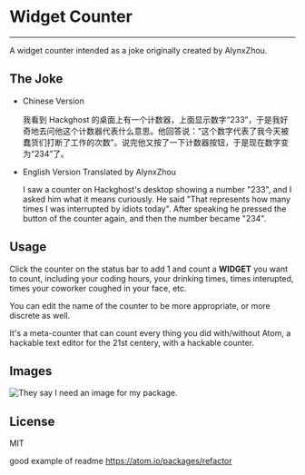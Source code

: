# Widget Counter
-----

A widget counter intended as a joke originally created by AlynxZhou.

## The Joke

- Chinese Version

	我看到 Hackghost 的桌面上有一个计数器，上面显示数字“233”，于是我好奇地去问他这个计数器代表什么意思。他回答说：“这个数字代表了我今天被蠢货们打断了工作的次数”。说完他又按了一下计数器按钮，于是现在数字变为“234”了。

- English Version Translated by AlynxZhou

	I saw a counter on Hackghost's desktop showing a number "233", and I asked him what it means curiously. He said "That represents how many times I was interrupted by idiots today". After speaking he pressed the button of the counter again, and then the number became "234".

## Usage

Click the counter on the status bar to add 1 and count a **WIDGET** you want to count, including your coding hours, your drinking times, times interupted, times your coworker coughed in your face, etc.  

You can edit the name of the counter to be more appropriate, or more discrete as well.  

It's a meta-counter that can count every thing you did with/without Atom, a hackable text editor for the 21st centery, with a hackable counter.  

## Images  
![They say I need an image for my package.](./usage.png)

## License

MIT

good example of readme
https://atom.io/packages/refactor